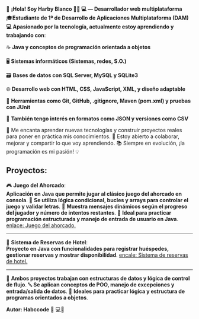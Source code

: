 👋 **¡Hola! Soy Harby Blanco 👨‍💻 💻 — Desarrollador web multiplataforma**<br>
🎓**Estudiante de 1º de Desarrollo de Aplicaciones Multiplataforma (DAM)
💻 Apasionado por la tecnología, actualmente estoy aprendiendo y trabajando con**:

☕ **Java y conceptos de programación orientada a objetos**

🖥️ **Sistemas informáticos (Sistemas, redes, S.O.)**

🗃️ **Bases de datos con SQL Server, MySQL y SQLite3**

🌐 **Desarrollo web con HTML, CSS, JavaScript, XML, y diseño adaptable**

🔧 **Herramientas como Git, GitHub, .gitignore, Maven (pom.xml) y pruebas con JUnit**

📁 **También tengo interés en formatos como JSON y versiones como CSV**

🚀 Me encanta aprender nuevas tecnologías y construir proyectos reales para poner en práctica mis conocimientos.
🤝 Estoy abierto a colaborar, mejorar y compartir lo que voy aprendiendo.
📚 Siempre en evolución, ¡la programación es mi pasión! 💡

## **Proyectos**:
🎮 **Juego del Ahorcado**: <br> **Aplicación en Java que permite jugar al clásico juego del ahorcado en consola**.
🧠 **Se utiliza lógica condicional, bucles y arrays para controlar el juego y validar letras**.
💬 **Muestra mensajes dinámicos según el progreso del jugador y número de intentos restantes**.
📌 **Ideal para practicar programación estructurada y manejo de entrada de usuario en Java**.
[enlace: Juego del ahorcado.](https://github.com/habccode/Juego-del-ahorcado.git)

---

🏨 **Sistema de Reservas de Hotel**: <br>
    **Proyecto en Java con funcionalidades para registrar huéspedes, gestionar reservas y mostrar disponibilidad**.
[encale: Sistema de reservas de hotel.](https://github.com/habccode/sistema-de-reserva-hotel.git)

---

💾 **Ambos proyectos trabajan con estructuras de datos y lógica de control de flujo**.
🔤 **Se aplican conceptos de POO, manejo de excepciones y entrada/salida de datos**.
🚀 **Ideales para practicar lógica y estructura de programas orientados a objetos**.

**Autor: Habccode** 🧑 💻🧠